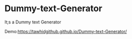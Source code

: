 # Dummy-text-Generator
It;s a Dummy text Generator


Demo:https://tawhidgithub.github.io/Dummy-text-Generator/
